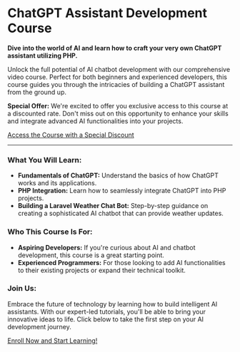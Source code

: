 # ChatGPT Assistant Development Course

**Dive into the world of AI and learn how to craft your very own ChatGPT assistant utilizing PHP.**

Unlock the full potential of AI chatbot development with our comprehensive video course. Perfect for both beginners and experienced developers, this course guides you through the intricacies of building a ChatGPT assistant from the ground up.

**Special Offer:** We're excited to offer you exclusive access to this course at a discounted rate. Don't miss out on this opportunity to enhance your skills and integrate advanced AI functionalities into your projects.

[Access the Course with a Special Discount](https://dragonzap.com/course/chatgpt-assistants-build-a-php-laravel-weather-ai-chat-bot?coupon=CHATGPTGITHUBDISCOUNT)

---

### What You Will Learn:

- **Fundamentals of ChatGPT:** Understand the basics of how ChatGPT works and its applications.
- **PHP Integration:** Learn how to seamlessly integrate ChatGPT into PHP projects.
- **Building a Laravel Weather Chat Bot:** Step-by-step guidance on creating a sophisticated AI chatbot that can provide weather updates.

### Who This Course Is For:

- **Aspiring Developers:** If you're curious about AI and chatbot development, this course is a great starting point.
- **Experienced Programmers:** For those looking to add AI functionalities to their existing projects or expand their technical toolkit.

### Join Us:

Embrace the future of technology by learning how to build intelligent AI assistants. With our expert-led tutorials, you'll be able to bring your innovative ideas to life. Click below to take the first step on your AI development journey.

[Enroll Now and Start Learning!](https://dragonzap.com/course/chatgpt-assistants-build-a-php-laravel-weather-ai-chat-bot?coupon=CHATGPTGITHUBDISCOUNT)
